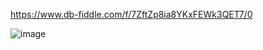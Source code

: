 https://www.db-fiddle.com/f/7ZftZp8ia8YKxFEWk3QET7/0

![image](https://user-images.githubusercontent.com/125502308/235239299-61b6cbd1-4bb9-4e88-9771-1678a7a7658f.png)
